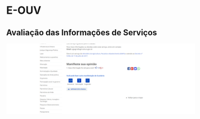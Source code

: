 # E-OUV


## Avaliação das Informações de Serviços

[![Portal de Serviços - Avaliação](./avaliacao_informacao_servico.PNG)](./avaliacao_informacao_servico.PNG)
